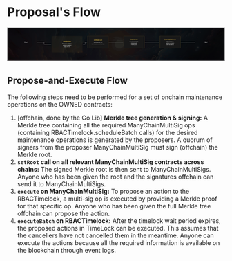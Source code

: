 # Proposal's Flow

![img.png](img.png)
## Propose-and-Execute Flow
The following steps need to be performed for a set of onchain maintenance operations 
on the OWNED contracts:

1. [offchain, done by the Go Lib] **Merkle tree generation & signing:** A Merkle tree containing all the required 
ManyChainMultiSig ops (containing RBACTimelock.scheduleBatch calls) for the desired 
maintenance operations is generated by the proposers. 
A quorum of signers from the proposer ManyChainMultiSig must sign (offchain) the Merkle root.
2. **`setRoot` call on all relevant ManyChainMultiSig contracts across chains:** The signed 
Merkle root is then sent to ManyChainMultiSigs. Anyone who has been given the root 
and the signatures offchain can send it to ManyChainMultiSigs.
3. **`execute` on ManyChainMultiSig:** To propose an action to the RBACTimelock, a multi-sig op is executed by providing a Merkle proof for that specific op. Anyone who has been given the full Merkle tree offchain can propose the action.
4. **`executeBatch` on RBACTimelock:** After the timelock wait period expires, the proposed actions in TimeLock can be executed. This assumes that the cancellers have not cancelled them in the meantime. Anyone can execute the actions because all the required information is available on the blockchain through event logs.